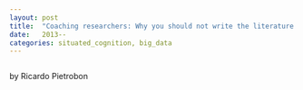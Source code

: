 ```yaml
---
layout: post
title:  "Coaching researchers: Why you should not write the literature review in the same way for the Introduction and Discussion"
date:   2013--
categories: situated_cognition, big_data
---
```


![]()

<title>{{ page.title }}</title>



by Ricardo Pietrobon

